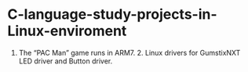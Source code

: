 C-language-study-projects-in-Linux-enviroment
=============================================

1. The “PAC Man” game runs in ARM7. 2. Linux drivers for GumstixNXT LED driver and Button driver.

